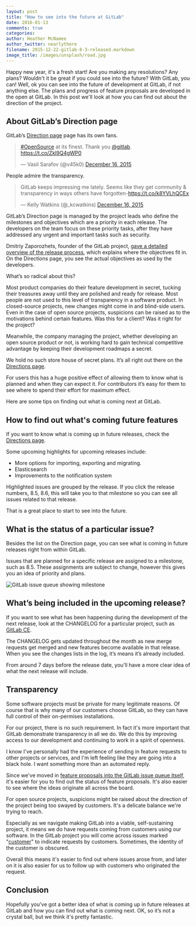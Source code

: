 ```yaml
---
layout: post
title: "How to see into the future at GitLab"
date: 2016-01-13
comments: true
categories: 
author: Heather McNamee
author_twitter: nearlythere
filename: 2015-12-22-gitlab-8-3-released.markdown
image_title: /images/unsplash/road.jpg
---
```


Happy new year, it's a fresh start! Are you making any resolutions? Any plans? Wouldn't it be great if you could see into the future? With GitLab, you can! Well, ok you can see into the future of development at GitLab, if not anything else. The plans and progress of feature proposals are developed in the open at GitLab. In this post we'll look at how you can find out about the direction of the project.

<!-- more -->

## About GitLab’s Direction page 

GitLab’s [Direction page](https://about.gitlab.com/direction/) page has its own fans. 

<blockquote class="twitter-tweet" lang="en"><p lang="en" dir="ltr"><a href="https://twitter.com/hashtag/OpenSource?src=hash">#OpenSource</a> at its finest. Thank you <a href="https://twitter.com/gitlab">@gitlab</a>. &#10;<a href="https://t.co/Zkl9Q4gWP0">https://t.co/Zkl9Q4gWP0</a></p>&mdash; Vasil Sarafov (@v45k0) <a href="https://twitter.com/v45k0/status/677139532215689219">December 16, 2015</a></blockquote>
<script async src="//platform.twitter.com/widgets.js" charset="utf-8"></script>

People admire the transparency. 

<blockquote class="twitter-tweet" lang="en"><p lang="en" dir="ltr">GitLab keeps impressing me lately. Seems like they get community &amp; transparency in ways others have forgotten-<a href="https://t.co/k8YVLhQCEx">https://t.co/k8YVLhQCEx</a></p>&mdash; Kelly Watkins (@_kcwatkins) <a href="https://twitter.com/_kcwatkins/status/676917197709680640">December 16, 2015</a></blockquote>
<script async src="//platform.twitter.com/widgets.js" charset="utf-8"></script>

GitLab’s Direction page is managed by the project leads who define the milestones and objectives which are a priority in each release. The developers on the team focus on these priority tasks, after they have addressed any urgent and important tasks such as security.

Dmitriy Zaporozhets, founder of the GitLab project, [gave a detailed overview of the release process](https://about.gitlab.com/2015/12/17/gitlab-release-process/), which explains where the objectives fit in. On the Directions page, you see the actual objectives as used by the developers.

What’s so radical about this? 

Most product companies do their feature development in secret, tucking their treasures away until they are polished and ready for release. Most people are not used to this level of transparency in a software product. In closed-source projects, new changes might come in and blind-side users. Even in the case of open source projects, suspicions can be raised as to the motivations behind certain features. Was this for a client? Was it right for the project? 

Meanwhile, the company managing the project, whether developing an open source product or not, is working hard to gain technical competitive advantage by keeping their development roadmaps a secret. 

We hold no such store house of secret plans. It’s all right out there on the [Directions page](https://about.gitlab.com/direction/).

For users this has a huge positive effect of allowing them to know what is planned and when they can expect it. For contributors it’s easy for them to see where to spend their effort for maximum effect. 

Here are some tips on finding out what is coming next at GitLab.

## How to find out what's coming future features

If you want to know what is coming up in future releases, check the [Directions page](https://about.gitlab.com/direction/). 

Some upcoming highlights for upcoming releases include:

- More options for importing, exporting and migrating. 
- Elasticsearch
- Improvements to the notification system

Highlighted issues are grouped by the release. If you click the release numbers, 8.5, 8.6, this will take you to that milestone so you can see all issues related to that release. 

That is a great place to start to see into the future.  

## What is the status of a particular issue?

Besides the list on the Direction page, you can see what is coming in future releases right from within GitLab.

Issues that are planned for a specific release are assigned to a milestone, such as 8.5. These assignments are subject to change, however this gives you an idea of priority and plans. 

![GitLab issue queue showing milestone](/images/blogimages/blog-future-releases.jpg)

## What’s being included in the upcoming release?

If you want to see what has been happening during the development of the next release, look at the CHANGELOG for a particular project, such as [GitLab CE](https://gitlab.com/gitlab-org/gitlab-ce/blob/master/CHANGELOG).

The CHANGELOG gets updated throughout the month as new merge requests get merged and new features become available in that release. When you see the changes lists in the log, it’s means it’s already included.

From around 7 days before the release date, you'll have a more clear idea of what the next release will include.

## Transparency

Some software projects must be private for many legitimate reasons. Of course that is why many of our customers choose GitLab, so they can have full control of their on-permises installations.

For our project, there is no such requirement. In fact it's more important that GitLab demonstrate transparency in all we do. We do this by improving access to our development and continuing to work in a spirit of openness.

I know I've personally had the experience of sending in feature requests to other projects or services, and I'm left feeling like they are going into a black hole. I want something more than an automated reply. 

Since we've moved in [feature proposals into the GitLab issue queue itself](https://about.gitlab.com/2015/12/16/improving-open-development-for-everyone/), it's easier for you to find out the status of feature proposals. It's also easier to see where the ideas originate all across the board.

For open source projects, suspicions might be raised about the direction of the project being too swayed by customers. It's a delicate balance we're trying to reach.

Especially as we navigate making GitLab into a viable, self-sustaining project, it means we do have requests coming from customers using our software. In the GitLab project you will come across issues marked "[customer](https://gitlab.com/gitlab-org/gitlab-ce/issues?label_name=customer)" to indicate requests by customers. Sometimes, the identity of the customer is obscured.

Overall this means it's easier to find out where issues arose from, and later on it is also easier for us to follow up with customers who originated the request.

## Conclusion

Hopefully you've got a better idea of what is coming up in future releases at GitLab and how you can find out what is coming next. OK, so it’s not a crystal ball, but we think it's pretty fantastic.
